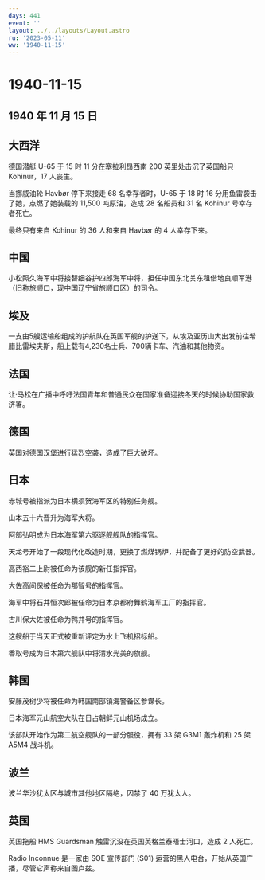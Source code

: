 ```yaml
---
days: 441
event: ''
layout: ../../layouts/Layout.astro
ru: '2023-05-11'
ww: '1940-11-15'
---
```


# 1940-11-15

## 1940 年 11 月 15 日

## 大西洋

德国潜艇 U-65 于 15 时 11 分在塞拉利昂西南 200 英里处击沉了英国船只
Kohinur，17 人丧生。

当挪威油轮 Havbør 停下来接走 68 名幸存者时，U-65 于 18 时 16
分用鱼雷袭击了她，点燃了她装载的 11,500 吨原油，造成 28 名船员和 31 名
Kohinur 号幸存者死亡。

最终只有来自 Kohinur 的 36 人和来自 Havbør 的 4 人幸存下来。

## 中国

小松照久海军中将接替细谷护四郎海军中将，担任中国东北关东租借地良顺军港（旧称旅顺口，现中国辽宁省旅顺口区）的司令。

## 埃及

一支由5艘运输船组成的护航队在英国军舰的护送下，从埃及亚历山大出发前往希腊比雷埃夫斯，船上载有4,230名士兵、700辆卡车、汽油和其他物资。

## 法国

让·马松在广播中呼吁法国青年和普通民众在国家准备迎接冬天的时候协助国家救济署。

## 德国

英国对德国汉堡进行猛烈空袭，造成了巨大破坏。

## 日本

赤城号被指派为日本横须贺海军区的特别任务舰。

山本五十六晋升为海军大将。

阿部弘明成为日本海军第六驱逐舰舰队的指挥官。

天龙号开始了一段现代化改造时期，更换了燃煤锅炉，并配备了更好的防空武器。

高西裕二上尉被任命为该舰的新任指挥官。

大佐高间保被任命为那智号的指挥官。

海军中将石井恒次郎被任命为日本京都府舞鹤海军工厂的指挥官。

古川保大佐被任命为鸭井号的指挥官。

这艘船于当天正式被重新评定为水上飞机招标船。

香取号成为日本第六舰队中将清水光美的旗舰。

## 韩国

安藤茂树少将被任命为韩国南部镇海警备区参谋长。

日本海军元山航空大队在日占朝鲜元山机场成立。

该部队开始作为第二航空舰队的一部分服役，拥有 33 架 G3M1 轰炸机和 25 架
A5M4 战斗机。

## 波兰

波兰华沙犹太区与城市其他地区隔绝，囚禁了 40 万犹太人。

## 英国

英国拖船 HMS Guardsman 触雷沉没在英国英格兰泰晤士河口，造成 2 人死亡。

Radio Inconnue 是一家由 SOE 宣传部门 (S01)
运营的黑人电台，开始从英国广播，尽管它声称来自图卢兹。